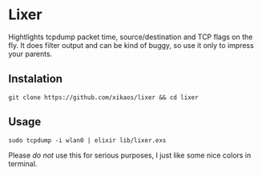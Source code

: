 # Lixer
Hightlights tcpdump packet time, source/destination and TCP flags on the fly. It does filter output and can be kind of buggy, so use it only to impress your parents.

## Instalation

`git clone https://github.com/xikaos/lixer && cd lixer`

## Usage

`sudo tcpdump -i wlan0 | elixir lib/lixer.exs`

Please *do not* use this for serious purposes, I just like some nice colors in terminal.
